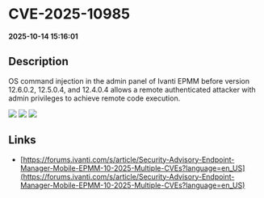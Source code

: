 # CVE-2025-10985

**2025-10-14 15:16:01**

## Description
OS command injection in the admin panel of Ivanti EPMM before version 12.6.0.2, 12.5.0.4, and 12.4.0.4 allows a remote authenticated attacker with admin privileges to achieve remote code execution.

![](https://img.shields.io/static/v1?label=Score&message=7.2&color=red)
![](https://img.shields.io/static/v1?label=Severity&message=HIGH&color=red)
![](https://img.shields.io/static/v1?label=CWE&message=RCE&color=green)

## Links
- [https://forums.ivanti.com/s/article/Security-Advisory-Endpoint-Manager-Mobile-EPMM-10-2025-Multiple-CVEs?language=en_US](https://forums.ivanti.com/s/article/Security-Advisory-Endpoint-Manager-Mobile-EPMM-10-2025-Multiple-CVEs?language=en_US)
